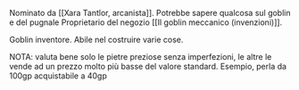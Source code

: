 Nominato da [[Xara Tantlor, arcanista]]. Potrebbe sapere qualcosa sul goblin e del pugnale
Proprietario del negozio [[Il goblin meccanico (invenzioni)]].

Goblin inventore. Abile nel costruire varie cose.

NOTA: valuta bene solo le pietre preziose senza imperfezioni, le altre le vende ad un prezzo molto più basse del valore standard.
Esempio, perla da 100gp acquistabile a 40gp